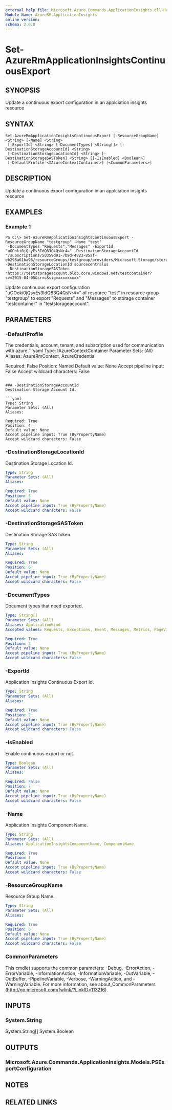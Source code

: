 ```yaml
---
external help file: Microsoft.Azure.Commands.ApplicationInsights.dll-Help.xml
Module Name: AzureRM.ApplicationInsights
online version: 
schema: 2.0.0
---
```


# Set-AzureRmApplicationInsightsContinuousExport

## SYNOPSIS
Update a continuous export configuration in an applciation insights resource

## SYNTAX

```
Set-AzureRmApplicationInsightsContinuousExport [-ResourceGroupName] <String> [-Name] <String>
 [-ExportId] <String> [-DocumentTypes] <String[]> [-DestinationStorageAccountId] <String>
 [-DestinationStorageLocationId] <String> [-DestinationStorageSASToken] <String> [[-IsEnabled] <Boolean>]
 [-DefaultProfile <IAzureContextContainer>] [<CommonParameters>]
```

## DESCRIPTION
Update a continuous export configuration in an applciation insights resource

## EXAMPLES

### Example 1
```
PS C:\> Set-AzureRmApplicationInsightsContinuousExport -ResourceGroupName "testgroup" -Name "test"
 -DocumentTypes "Requests","Messages" -ExportId "uGOoki0jQsyEs3IdQ83Q4QsNr4=" -DestinationStorageAccountId "/subscriptions/50359d91-7b9d-4823-85af-eb298a61ba96/resourceGroups/testgroup/providers/Microsoft.Storage/storageAccounts/teststorageaccount" -DestinationStorageLocationId sourcecentralus
 -DestinationStorageSASToken "https://teststorageaccount.blob.core.windows.net/testcontainer?sv=2015-04-05&sr=c&sig=xxxxxxxxx"
```

Update continuous export configuration "uGOoki0jQsyEs3IdQ83Q4QsNr4=" of resource "test" in resource group "testgroup" to export "Requests" and "Messages" to storage container "testcontainer" in "teststorageaccount".

## PARAMETERS

### -DefaultProfile
The credentials, account, tenant, and subscription used for communication with azure.```yaml
Type: IAzureContextContainer
Parameter Sets: (All)
Aliases: AzureRmContext, AzureCredential

Required: False
Position: Named
Default value: None
Accept pipeline input: False
Accept wildcard characters: False
```

### -DestinationStorageAccountId
Destination Storage Account Id.

```yaml
Type: String
Parameter Sets: (All)
Aliases: 

Required: True
Position: 4
Default value: None
Accept pipeline input: True (ByPropertyName)
Accept wildcard characters: False
```

### -DestinationStorageLocationId
Destination Storage Location Id.

```yaml
Type: String
Parameter Sets: (All)
Aliases: 

Required: True
Position: 5
Default value: None
Accept pipeline input: True (ByPropertyName)
Accept wildcard characters: False
```

### -DestinationStorageSASToken
Destination Storage SAS token.

```yaml
Type: String
Parameter Sets: (All)
Aliases: 

Required: True
Position: 6
Default value: None
Accept pipeline input: True (ByPropertyName)
Accept wildcard characters: False
```

### -DocumentTypes
Document types that need exported.

```yaml
Type: String[]
Parameter Sets: (All)
Aliases: ApplicationKind
Accepted values: Requests, Exceptions, Event, Messages, Metrics, PageViewPerformance, PageViews, Rdd, Availability, PerformanceCounters

Required: True
Position: 3
Default value: None
Accept pipeline input: True (ByPropertyName)
Accept wildcard characters: False
```

### -ExportId
Application Insights Continuous Export Id.

```yaml
Type: String
Parameter Sets: (All)
Aliases: 

Required: True
Position: 2
Default value: None
Accept pipeline input: True (ByPropertyName)
Accept wildcard characters: False
```

### -IsEnabled
Enable continuous export or not.

```yaml
Type: Boolean
Parameter Sets: (All)
Aliases: 

Required: False
Position: 7
Default value: None
Accept pipeline input: True (ByPropertyName)
Accept wildcard characters: False
```

### -Name
Application Insights Component Name.

```yaml
Type: String
Parameter Sets: (All)
Aliases: ApplicationInsightsComponentName, ComponentName

Required: True
Position: 1
Default value: None
Accept pipeline input: True (ByPropertyName)
Accept wildcard characters: False
```

### -ResourceGroupName
Resource Group Name.

```yaml
Type: String
Parameter Sets: (All)
Aliases: 

Required: True
Position: 0
Default value: None
Accept pipeline input: True (ByPropertyName)
Accept wildcard characters: False
```

### CommonParameters
This cmdlet supports the common parameters: -Debug, -ErrorAction, -ErrorVariable, -InformationAction, -InformationVariable, -OutVariable, -OutBuffer, -PipelineVariable, -Verbose, -WarningAction, and -WarningVariable. For more information, see about_CommonParameters (http://go.microsoft.com/fwlink/?LinkID=113216).

## INPUTS

### System.String
System.String[]
System.Boolean

## OUTPUTS

### Microsoft.Azure.Commands.ApplicationInsights.Models.PSExportConfiguration

## NOTES

## RELATED LINKS

